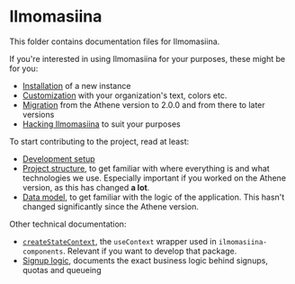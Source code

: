 # Ilmomasiina

This folder contains documentation files for Ilmomasiina.

If you're interested in using Ilmomasiina for your purposes, these might be for you:

- [Installation](installation.md) of a new instance
- [Customization](installation.md#customization) with your organization's text, colors etc.
- [Migration](migration.md) from the Athene version to 2.0.0 and from there to later versions
- [Hacking Ilmomasiina](hacking.md) to suit your purposes

To start contributing to the project, read at least:

- [Development setup](installation.md#development)
- [Project structure](project-structure.md), to get familiar with where everything is and what technologies we use.
  Especially important if you worked on the Athene version, as this has changed **a lot**.
- [Data model](data-model.md), to get familiar with the logic of the application. This hasn't changed significantly
  since the Athene version.

Other technical documentation:

- [`createStateContext`](state-context.md), the `useContext` wrapper used in `ilmomasiina-components`.
  Relevant if you want to develop that package.
- [Signup logic](signup-logic.md), documents the exact business logic behind signups, quotas and queueing

